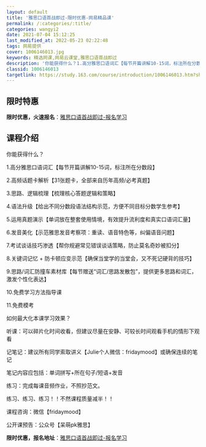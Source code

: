 ```yaml
---
layout: default
title: '雅思口语首战即过-限时优惠-网易精品课'
permalink: /:categories/:title/
categories: wangyi2
date: 2021-07-04 15:12:25
last_modified_at: 2022-05-23 02:22:48
tags: 网易提供
cover: 1006146013.jpg
keywords: 精选网课,网易云课堂,雅思口语首战即过
description: '你能获得什么？1.高分雅思口语词汇【每节开篇讲解10-15词，标注所在分数段】2.高频话题卡解析【31张题卡，全部来自历'
classid: 1006146013
targetlink: https://study.163.com/course/introduction/1006146013.htm?share=1&shareId=1025206652&utm_campaign=share&utm_medium=iphoneShare&utm_source=&utm_u=1025206652
---
```


## 限时特惠

**限时优惠，火速报名**：[雅思口语首战即过-报名学习](https://study.163.com/course/introduction/1006146013.htm?share=1&shareId=1025206652&utm_campaign=share&utm_medium=iphoneShare&utm_source=&utm_u=1025206652)

## 课程介绍

你能获得什么？

1.高分雅思口语词汇【每节开篇讲解10-15词，标注所在分数段】

2.高频话题卡解析【31张题卡，全部来自历年高频/必考真题】

3.思路、逻辑梳理【梳理核心答题逻辑和策略】

4.语法升级【给出不同分数段语法结构示范，方便不同目标分数学生参考】

5.运用真题演示【单词放在整套使用情境，有效提升流利度和真实口语词汇量】

6.发音美化【示范雅思发音考察项：重读、语音特色等，纠偏语音问题】

7.考试谈话技巧渗透【帮你规避常见错误谈话策略，防止莫名奇妙被扣分】

8.关键词记忆 + 防卡顿应变示范【确保当堂学的当堂会，又不死记硬背的技巧】

9.思路/词汇防撞车素材库【每节赠送“词汇/思路发散包”，提供更多思路和词汇，激发个性化表达】

10.免费学习方法指导课

11.免费模考



如何最大化本课学习效果？

听课：可以碎片化时间收看，但建议尽量在安静、可较长时间观看手机的情形下观看

记笔记：建议所有同学索取讲义【Julie个人微信：fridaymood】或确保连续的笔记

笔记内容应包括：单词拼写+所在句子/短语+发音

练习：完成每课音频作业，不照抄范文。



练习、练习、练习！！不然课程质量减半！！



课程咨询：微信【fridaymood】

公开课预告：公众号【呆萌pk雅思】

**限时优惠，报名地址**：[雅思口语首战即过-报名学习](https://study.163.com/course/introduction/1006146013.htm?share=1&shareId=1025206652&utm_campaign=share&utm_medium=iphoneShare&utm_source=&utm_u=1025206652)

